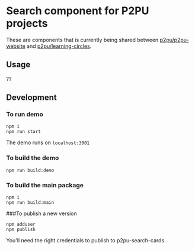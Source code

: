 # Search component for P2PU projects

These are components that is currently being shared between [p2pu/p2pu-website](https://github.com/p2pu/p2pu-website/) and [p2pu/learning-circles](https://github.com/p2pu/learning-circles/).

## Usage
??

## Development

### To run demo
```
npm i
npm run start
```
The demo runs on `localhost:3001`

### To build the demo

```
npm run build:demo
```

### To build the main package

```
npm i
npm run build:main
```

###To publish a new version

```
npm adduser
npm publish
```

You'll need the right credentials to publish to p2pu-search-cards.
